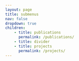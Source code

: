 ```yaml
---
layout: page
title: submenus
nav: false
dropdown: true
children:
    - title: publications
      permalink: /publications/
    - title: divider
    - title: projects
      permalink: /projects/
---
```


<!-- This page is not in use -->